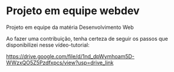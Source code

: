 # Projeto em equipe webdev
Projeto em equipe da matéria Desenvolvimento Web

Ao fazer uma contribuição, tenha certeza de seguir os passos que disponibilizei nesse vídeo-tutorial:

https://drive.google.com/file/d/1nd_dpWymhoam5D-WWzxQO5Z5Pzdfxpcs/view?usp=drive_link